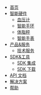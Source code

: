 <div class="nav-header">
	<a href="/" class="docs-logo"></a>
</div>
<div class="nav-menu">

- [首页](/)
- <a href="javascript:void(0);">智能硬件<i class="fa fa-angle-down"></i></a>
  - [血压计](/hardware/sphygmomanometer/README)
  - [智能手环](/hardware/wristbrand/README)
  - [体脂秤](/hardware/scale/README)
  - [智能手表](/hardware/watch/README)
- <a href="javascript:void(0);">产品&服务<i class="fa fa-angle-down"></i></a>
  - [技术服务](/product/tech/README)
- <a href="javascript:void(0);">SDK&工具<i class="fa fa-angle-down"></i></a>
  - [SDK 集成](/develop-native/apply)
  - [SDK 下载](/develop-native/download/README)
- [API 文档](develop-cloud/api/sign)
- [解决方案](solution/drugstore/README)
- [帮助](FAQ/README)

</div>
<div class="nav-right">
  <div class='nav-menu-collapse'>
    <div class="nav-menu-toggle"><div class="nav-menu-toggle-button"><i class="fa fa-align-justify"></i></div></div>
  </div>
  <div class='nav-search'>
  </div>
</div>
